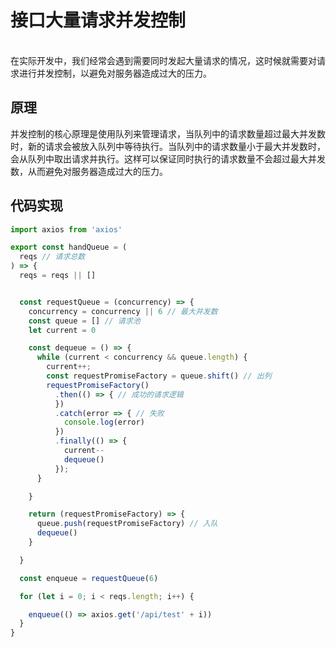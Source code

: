 # 接口大量请求并发控制

<br/>
在实际开发中，我们经常会遇到需要同时发起大量请求的情况，这时候就需要对请求进行并发控制，以避免对服务器造成过大的压力。

## 原理

并发控制的核心原理是使用队列来管理请求，当队列中的请求数量超过最大并发数时，新的请求会被放入队列中等待执行。当队列中的请求数量小于最大并发数时，会从队列中取出请求并执行。这样可以保证同时执行的请求数量不会超过最大并发数，从而避免对服务器造成过大的压力。

## 代码实现

``` javascript
import axios from 'axios'

export const handQueue = (
  reqs // 请求总数
) => {
  reqs = reqs || []


  const requestQueue = (concurrency) => {
    concurrency = concurrency || 6 // 最大并发数
    const queue = [] // 请求池
    let current = 0

    const dequeue = () => {
      while (current < concurrency && queue.length) {
        current++;
        const requestPromiseFactory = queue.shift() // 出列
        requestPromiseFactory()
          .then(() => { // 成功的请求逻辑
          })
          .catch(error => { // 失败
            console.log(error)
          })
          .finally(() => {
            current--
            dequeue()
          });
      }

    }

    return (requestPromiseFactory) => {
      queue.push(requestPromiseFactory) // 入队
      dequeue()
    }

  }

  const enqueue = requestQueue(6)

  for (let i = 0; i < reqs.length; i++) {

    enqueue(() => axios.get('/api/test' + i))
  }
}
```
